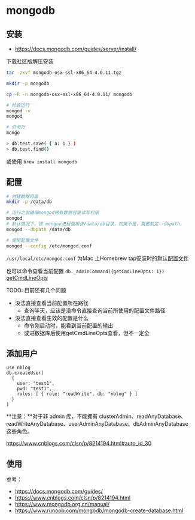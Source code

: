 # mongodb

## 安装

- https://docs.mongodb.com/guides/server/install/

下载社区版解压安装

```bash
tar -zxvf mongodb-osx-ssl-x86_64-4.0.11.tgz

mkdir -p mongodb

cp -R -n mongodb-osx-ssl-x86_64-4.0.11/ mongodb

# 检查运行
mongod -v
mongod

# 命令行
mongo

> db.test.save( { a: 1 } )
> db.test.find()
```

或使用 `brew install mongodb`

## 配置

```bash
# 创建数据目录
mkdir -p /data/db

# 运行之前确保mongod拥有数据目录读写权限
mongod
# 默认情况下，该 mongod进程使用该/data/db目录，如果不是，需要制定--dbpath
mongod --dbpath /data/db

# 使用配置文件
mongod --config /etc/mongod.conf
```

`/usr/local/etc/mongod.conf` 为Mac 上Homebrew tap安装时的默认[配置文件](https://docs.mongodb.com/manual/reference/configuration-options/)

也可以命令查看当前配置 `db._adminCommand({getCmdLineOpts: 1})` [getCmdLineOpts](https://docs.mongodb.com/manual/reference/command/getCmdLineOpts/)

TODO: 目前还有几个问题

- 没法直接查看当前配置所在路径
  - 查询半天，应该是没命令直接查询当前所使用的配置文件路径
- 没法直接查看生效的配置是什么
  - 命令刚启动时，能看到当前配置的输出
  - 或进数据库后使用getCmdLineOpts查看，但不一定全

## 添加用户

```mongod
use nblog
db.createUser(
  {
    user: "test1",
    pwd: "test1",
    roles: [ { role: "readWrite", db: "nblog" } ]
  }
)
```

**注意：**对于非 admin 库，不能拥有 clusterAdmin、readAnyDatabase、readWriteAnyDatabase、userAdminAnyDatabase、dbAdminAnyDatabase 这些角色。

https://www.cnblogs.com/clsn/p/8214194.html#auto_id_30

## 使用

参考：

- https://docs.mongodb.com/guides/
- https://www.cnblogs.com/clsn/p/8214194.html
- https://www.mongodb.org.cn/manual/
- https://www.runoob.com/mongodb/mongodb-create-database.html
